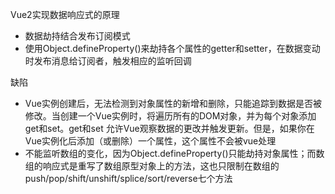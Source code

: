 Vue2实现数据响应式的原理

* 数据劫持结合发布订阅模式
* 使用Object.defineProperty()来劫持各个属性的getter和setter，在数据变动时发布消息给订阅者，触发相应的监听回调

缺陷

* Vue实例创建后，无法检测到对象属性的新增和删除，只能追踪到数据是否被修改。当创建一个Vue实例时，将遍历所有的DOM对象，并为每个对象添加get和set。get和set 允许Vue观察数据的更改并触发更新。但是，如果你在Vue实例化后添加（或删除）一个属性，这个属性不会被vue处理
* 不能监听数组的变化，因为Object.defineProperty()只能劫持对象属性；而数组的响应式是重写了数组原型对象上的方法，这也只限制在数组的push/pop/shift/unshift/splice/sort/reverse七个方法